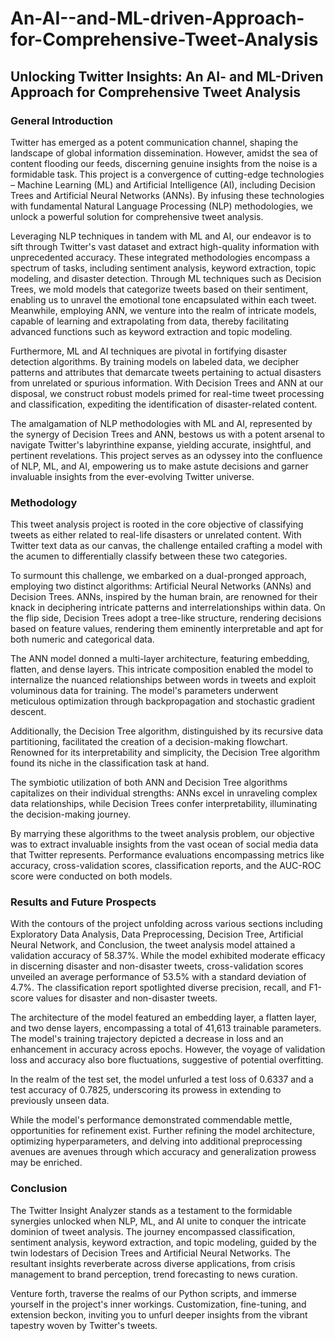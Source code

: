 # An-AI--and-ML-driven-Approach-for-Comprehensive-Tweet-Analysis
## Unlocking Twitter Insights: An AI- and ML-Driven Approach for Comprehensive Tweet Analysis

### General Introduction
Twitter has emerged as a potent communication channel, shaping the landscape of global information dissemination. However, amidst the sea of content flooding our feeds, discerning genuine insights from the noise is a formidable task. This project is a convergence of cutting-edge technologies – Machine Learning (ML) and Artificial Intelligence (AI), including Decision Trees and Artificial Neural Networks (ANNs). By infusing these technologies with fundamental Natural Language Processing (NLP) methodologies, we unlock a powerful solution for comprehensive tweet analysis.

Leveraging NLP techniques in tandem with ML and AI, our endeavor is to sift through Twitter's vast dataset and extract high-quality information with unprecedented accuracy. These integrated methodologies encompass a spectrum of tasks, including sentiment analysis, keyword extraction, topic modeling, and disaster detection. Through ML techniques such as Decision Trees, we mold models that categorize tweets based on their sentiment, enabling us to unravel the emotional tone encapsulated within each tweet. Meanwhile, employing ANN, we venture into the realm of intricate models, capable of learning and extrapolating from data, thereby facilitating advanced functions such as keyword extraction and topic modeling.

Furthermore, ML and AI techniques are pivotal in fortifying disaster detection algorithms. By training models on labeled data, we decipher patterns and attributes that demarcate tweets pertaining to actual disasters from unrelated or spurious information. With Decision Trees and ANN at our disposal, we construct robust models primed for real-time tweet processing and classification, expediting the identification of disaster-related content.

The amalgamation of NLP methodologies with ML and AI, represented by the synergy of Decision Trees and ANN, bestows us with a potent arsenal to navigate Twitter's labyrinthine expanse, yielding accurate, insightful, and pertinent revelations. This project serves as an odyssey into the confluence of NLP, ML, and AI, empowering us to make astute decisions and garner invaluable insights from the ever-evolving Twitter universe.

### Methodology
This tweet analysis project is rooted in the core objective of classifying tweets as either related to real-life disasters or unrelated content. With Twitter text data as our canvas, the challenge entailed crafting a model with the acumen to differentially classify between these two categories.

To surmount this challenge, we embarked on a dual-pronged approach, employing two distinct algorithms: Artificial Neural Networks (ANNs) and Decision Trees. ANNs, inspired by the human brain, are renowned for their knack in deciphering intricate patterns and interrelationships within data. On the flip side, Decision Trees adopt a tree-like structure, rendering decisions based on feature values, rendering them eminently interpretable and apt for both numeric and categorical data.

The ANN model donned a multi-layer architecture, featuring embedding, flatten, and dense layers. This intricate composition enabled the model to internalize the nuanced relationships between words in tweets and exploit voluminous data for training. The model's parameters underwent meticulous optimization through backpropagation and stochastic gradient descent.

Additionally, the Decision Tree algorithm, distinguished by its recursive data partitioning, facilitated the creation of a decision-making flowchart. Renowned for its interpretability and simplicity, the Decision Tree algorithm found its niche in the classification task at hand.

The symbiotic utilization of both ANN and Decision Tree algorithms capitalizes on their individual strengths: ANNs excel in unraveling complex data relationships, while Decision Trees confer interpretability, illuminating the decision-making journey.

By marrying these algorithms to the tweet analysis problem, our objective was to extract invaluable insights from the vast ocean of social media data that Twitter represents. Performance evaluations encompassing metrics like accuracy, cross-validation scores, classification reports, and the AUC-ROC score were conducted on both models.

### Results and Future Prospects
With the contours of the project unfolding across various sections including Exploratory Data Analysis, Data Preprocessing, Decision Tree, Artificial Neural Network, and Conclusion, the tweet analysis model attained a validation accuracy of 58.37%. While the model exhibited moderate efficacy in discerning disaster and non-disaster tweets, cross-validation scores unveiled an average performance of 53.5% with a standard deviation of 4.7%. The classification report spotlighted diverse precision, recall, and F1-score values for disaster and non-disaster tweets.

The architecture of the model featured an embedding layer, a flatten layer, and two dense layers, encompassing a total of 41,613 trainable parameters. The model's training trajectory depicted a decrease in loss and an enhancement in accuracy across epochs. However, the voyage of validation loss and accuracy also bore fluctuations, suggestive of potential overfitting.

In the realm of the test set, the model unfurled a test loss of 0.6337 and a test accuracy of 0.7825, underscoring its prowess in extending to previously unseen data.

While the model's performance demonstrated commendable mettle, opportunities for refinement exist. Further refining the model architecture, optimizing hyperparameters, and delving into additional preprocessing avenues are avenues through which accuracy and generalization prowess may be enriched.

### Conclusion
The Twitter Insight Analyzer stands as a testament to the formidable synergies unlocked when NLP, ML, and AI unite to conquer the intricate dominion of tweet analysis. The journey encompassed classification, sentiment analysis, keyword extraction, and topic modeling, guided by the twin lodestars of Decision Trees and Artificial Neural Networks. The resultant insights reverberate across diverse applications, from crisis management to brand perception, trend forecasting to news curation.

Venture forth, traverse the realms of our Python scripts, and immerse yourself in the project's inner workings. Customization, fine-tuning, and extension beckon, inviting you to unfurl deeper insights from the vibrant tapestry woven by Twitter's tweets.
